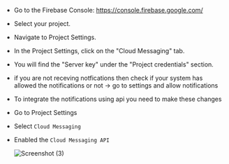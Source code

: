 - Go to the Firebase Console: https://console.firebase.google.com/
- Select your project.
- Navigate to Project Settings.
- In the Project Settings, click on the "Cloud Messaging" tab.
- You will find the "Server key" under the "Project credentials" section.
- if you are not receving notfications then check if your system has allowed the notifications or not -> go to settings and allow notifications

- To integrate the notifications using api you need to make these changes
- Go to Project Settings
- Select `Cloud Messaging`
- Enabled the `Cloud Messaging API`

  ![Screenshot (3)](https://github.com/Mayurwagh98/notifications-using-firebase/assets/69896733/eb9c1815-5c14-4ec4-888b-9e2fea72fbc5)


